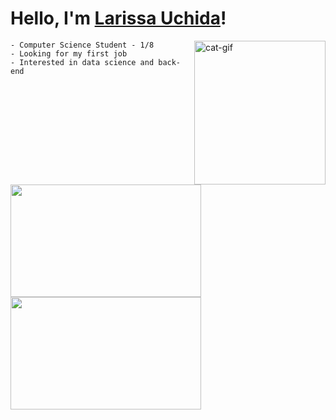 # Hello, I'm <a href="https://larissa-uchida.github.io/larissauchida.github.io/">Larissa Uchida</a>!

<div style="display: inline_block">
  <img align="right" alt="cat-gif" height="230" width="210" src="https://i.pinimg.com/originals/03/a8/ff/03a8ff66062fd6b388e809553c633980.gif">
</div>

```
- Computer Science Student - 1/8
- Looking for my first job
- Interested in data science and back-end
```

<div style="display: inline_block">
  <img align="left" height="180" width="305" src="https://github-readme-stats-sigma-five.vercel.app/api?username=larissa-uchida&theme=dracula&show_icons=true">
  <img height="180" width="305" src="https://github-readme-stats-sigma-five.vercel.app/api/top-langs/?username=larissa-uchida&layout=compact&theme=dracula"/>
</div>






